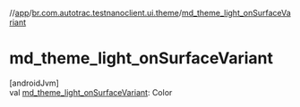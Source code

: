//[app](../../index.md)/[br.com.autotrac.testnanoclient.ui.theme](index.md)/[md_theme_light_onSurfaceVariant](md_theme_light_on-surface-variant.md)

# md_theme_light_onSurfaceVariant

[androidJvm]\
val [md_theme_light_onSurfaceVariant](md_theme_light_on-surface-variant.md): Color
